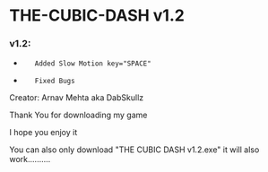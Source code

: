 # THE-CUBIC-DASH v1.2
### v1.2:

*        Added Slow Motion key="SPACE"
*        Fixed Bugs     



Creator: Arnav Mehta aka DabSkullz

Thank You for downloading my game 

I hope you enjoy it

You can also only download "THE CUBIC DASH v1.2.exe" it will also work..........
